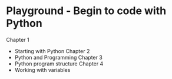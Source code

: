 # Playground - Begin to code with Python

Chapter 1
- Starting with Python
Chapter 2
- Python and Programming
Chapter 3
- Python program structure
Chapter 4
- Working with variables
